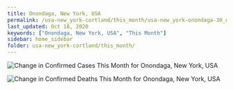 ```yaml
---
title: Onondaga, New York, USA
permalink: /usa-new_york-cortland/this_month/usa-new_york-onondaga-30_days.html
last_updated: Oct 18, 2020
keywords: ["Onondaga, New York, USA", "This Month"]
sidebar: home_sidebar
folder: usa-new_york-cortland/this_month/
---
```


![Change in Confirmed Cases This Month for Onondaga, New York, USA](/images/graphs/usa-new_york-onondaga-delta_confirmed-30_days_graph.png)

![Change in Confirmed Deaths This Month for Onondaga, New York, USA](/images/graphs/usa-new_york-onondaga-delta_deaths-30_days_graph.png)

